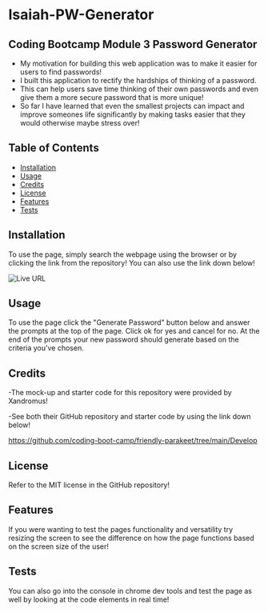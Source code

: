 # Isaiah-PW-Generator

## Coding Bootcamp Module 3 Password Generator

- My motivation for building this web application was to make it easier for users to find passwords!
- I built this application to rectify the hardships of thinking of a password.
- This can help users save time thinking of their own passwords and even give them a more secure password that is more unique!
- So far I have learned that even the smallest projects can impact and improve someones life significantly by making tasks easier that they would otherwise maybe stress over!

## Table of Contents

- [Installation](#installation)
- [Usage](#usage)
- [Credits](#credits)
- [License](#license)
- [Features](#features)
- [Tests](#tests)

## Installation

To use the page, simply search the webpage using the browser or by clicking the link from the repository! You can also use the link down below!

![Live URL](https://github.com/Fablecain/Isaiah-PW-Generator/assets/139589280/02a21792-9ffe-4ba3-ade3-cd0e8da725e1)

## Usage

To use the page click the "Generate Password" button below and answer the prompts at the top of the page. Click ok for yes and cancel for no. At the end of the prompts your new password should generate based on the criteria you've chosen.

## Credits

-The mock-up and starter code for this repository were provided by Xandromus!

-See both their GitHub repository and starter code by using the link down below!

https://github.com/coding-boot-camp/friendly-parakeet/tree/main/Develop

## License

Refer to the MIT license in the GitHub repository!

## Features

If you were wanting to test the pages functionality and versatility try resizing the screen to see the difference on how the page functions based on the screen size of the user!

## Tests

You can also go into the console in chrome dev tools and test the page as well by looking at the code elements in real time!
